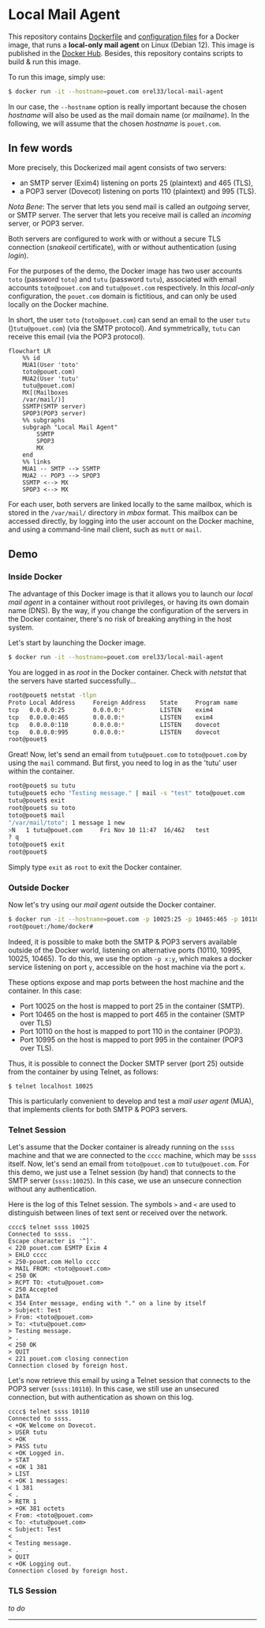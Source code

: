 # Local Mail Agent

This repository contains [Dockerfile](Dockerfile) and [configuration
files](config/) for a Docker image, that runs a **local-only mail agent** on
Linux (Debian 12). This image is published in the [Docker
Hub](https://hub.docker.com/repository/docker/orel33/local-mail-agent). Besides,
this repository contains scripts to build & run this image.

To run this image, simply use:

```bash
$ docker run -it --hostname=pouet.com orel33/local-mail-agent
```

In our case, the `--hostname` option is really important because the chosen
 *hostname* will also be used as the mail domain name (or *mailname*). In the
following, we will assume that the chosen *hostname* is `pouet.com`.

## In few words

More precisely, this Dockerized mail agent consists of two servers:

* an SMTP server (Exim4) listening on ports 25 (plaintext) and 465 (TLS),
* a POP3 server (Dovecot) listening on ports 110 (plaintext) and 995 (TLS).

*Nota Bene*: The server that lets you send mail is called an *outgoing* server,
or SMTP server. The server that lets you receive mail is called an *incoming*
server, or POP3 server.

Both servers are configured to work with or without a secure TLS connection
(*snakeoil* certificate), with or without authentication (using *login*).

For the purposes of the demo, the Docker image has two user accounts `toto`
(password `toto`) and `tutu` (password `tutu`), associated with email accounts
`toto@pouet.com` and `tutu@pouet.com` respectively. In this *local-only*
configuration, the `pouet.com` domain is fictitious, and can only be used
locally on the Docker machine.

In short, the user `toto` (`toto@pouet.com`) can send an email to the user
`tutu` ()`tutu@pouet.com`) (via the SMTP protocol). And symmetrically, `tutu`
can receive this email (via the POP3 protocol).

```mermaid
flowchart LR
    %% id
    MUA1(User 'toto'
    toto@pouet.com)
    MUA2(User 'tutu'
    tutu@pouet.com)
    MX[(Mailboxes
    /var/mail/)]
    SSMTP(SMTP server)
    SPOP3(POP3 server)
    %% subgraphs
    subgraph "Local Mail Agent"
        SSMTP
        SPOP3
        MX
    end
    %% links
    MUA1 -- SMTP --> SSMTP
    MUA2 -- POP3 --> SPOP3
    SSMTP <--> MX
    SPOP3 <--> MX
```

For each user, both servers are linked locally to the same mailbox, which is
stored in the `/var/mail/` directory in *mbox* format. This mailbox can be
accessed directly, by logging into the user account on the Docker machine, and
using a command-line mail client, such as `mutt` or `mail`.

## Demo

### Inside Docker

The advantage of this Docker image is that it allows you to launch our *local
mail agent* in a container without root privileges, or having its own domain
name (DNS). By the way, if you change the configuration of the servers in the
Docker container, there's no risk of breaking anything in the host system.

Let's start by launching the Docker image.

```bash
$ docker run -it --hostname=pouet.com orel33/local-mail-agent
```

You are logged in as *root* in the Docker container. Check with *netstat* that
the servers have started successfully...

```bash
root@pouet$ netstat -tlpn
Proto Local Address     Foreign Address    State     Program name
tcp   0.0.0.0:25        0.0.0.0:*          LISTEN    exim4
tcp   0.0.0.0:465       0.0.0.0:*          LISTEN    exim4
tcp   0.0.0.0:110       0.0.0.0:*          LISTEN    dovecot
tcp   0.0.0.0:995       0.0.0.0:*          LISTEN    dovecot
root@pouet$
```

Great! Now, let's send an email from `tutu@pouet.com` to `toto@pouet.com` by
using the `mail` command. But first, you need to log in as the 'tutu' user
within the container.

```bash
root@pouet$ su tutu
tutu@pouet$ echo "Testing message." | mail -s "test" toto@pouet.com
tutu@pouet$ exit
root@pouet$ su toto
toto@pouet$ mail
"/var/mail/toto": 1 message 1 new
>N   1 tutu@pouet.com     Fri Nov 10 11:47  16/462   test
? q
toto@pouet$ exit
root@pouet$
```

Simply type `exit` as `root` to exit the Docker container.

### Outside Docker

Now let's try using our *mail agent* outside the Docker container.

```bash
$ docker run -it --hostname=pouet.com -p 10025:25 -p 10465:465 -p 10110:110 -p 10995:995 orel33/local-mail-agent
root@pouet:/home/docker#
```

Indeed, it is possible to make both the SMTP & POP3 servers available outside of
the Docker world, listening on alternative ports (10110, 10995, 10025, 10465).
To do this, we use the option `-p x:y`, which makes a docker service listening
on port `y`, accessible on the host machine via the port `x`.

These options expose and map ports between the host machine and the container.
In this case:

* Port 10025 on the host is mapped to port 25 in the container (SMTP).
* Port 10465 on the host is mapped to port 465 in the container (SMTP over TLS)
* Port 10110 on the host is mapped to port 110 in the container (POP3).
* Port 10995 on the host is mapped to port 995 in the container (POP3 over TLS).

Thus, it is possible to connect the Docker SMTP server (port 25) outside from
the container by using Telnet, as follows:

```
$ telnet localhost 10025
```

This is particularly convenient to develop and test a *mail user agent* (MUA),
that implements clients for both SMTP & POP3 servers.

### Telnet Session

Let's assume that the Docker container is already running on the `ssss` machine
and that we are connected to the `cccc` machine, which may be `ssss` itself.
Now, let's send an email from `toto@pouet.com` to `tutu@pouet.com`. For this
demo, we just use a Telnet session (by hand) that connects to the SMTP server
(`ssss:10025`). In this case, we use an unsecure connection without any
authentication.

Here is the log of this Telnet session. The symbols `>` and `<` are used to
distinguish between lines of text sent or received over the network.

```
cccc$ telnet ssss 10025
Connected to ssss.
Escape character is '^]'.
< 220 pouet.com ESMTP Exim 4
> EHLO cccc
< 250-pouet.com Hello cccc
> MAIL FROM: <toto@pouet.com>
< 250 OK
> RCPT TO: <tutu@pouet.com>
< 250 Accepted
> DATA
< 354 Enter message, ending with "." on a line by itself
> Subject: Test
> From: <toto@pouet.com>
> To: <tutu@pouet.com>
> Testing message.
> .
< 250 OK
> QUIT
< 221 pouet.com closing connection
Connection closed by foreign host.
```

Let's now retrieve this email by using a Telnet session that connects to the
POP3 server (`ssss:10110`). In this case, we still use an unsecured connection,
but with authentication as shown on this log.

```
cccc$ telnet ssss 10110
Connected to ssss.
< +OK Welcome on Dovecot.
> USER tutu
< +OK
> PASS tutu
< +OK Logged in.
> STAT
< +OK 1 381
> LIST
< +OK 1 messages:
< 1 381
< .
> RETR 1
> +OK 381 octets
< From: <toto@pouet.com>
< To: <tutu@pouet.com>
< Subject: Test
<
< Testing message.
< .
> QUIT
< +OK Logging out.
Connection closed by foreign host.
```

### TLS Session

*to do*

---
